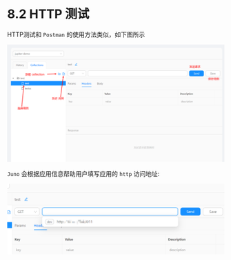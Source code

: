 # 8.2 HTTP 测试

HTTP测试和 `Postman` 的使用方法类似，如下图所示

![](../static/jupiter/httptest-usage.png)

`Juno` 会根据应用信息帮助用户填写应用的 `http` 访问地址:

![](../static/jupiter/httptest-url.png)
